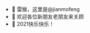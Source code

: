 - 👋 雷猴，这里是@jianmofeng
- 👀 欢迎各位新朋友老朋友来关顾
- 🌱 2021快乐快乐！

<!---
jianmofeng/jianmofeng is a ✨ special ✨ repository because its `README.md` (this file) appears on your GitHub profile.
You can click the Preview link to take a look at your changes.
--->
